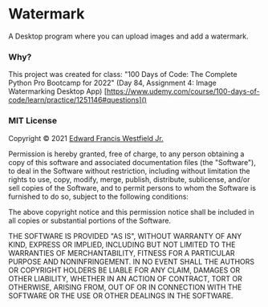 # Watermark

A Desktop program where you can upload images and add a watermark.

### Why?

This project was created for class: "100 Days of Code: The Complete Python Pro Bootcamp for 2022" (Day 84, Assignment 4: Image Watermarking Desktop App) [https://www.udemy.com/course/100-days-of-code/learn/practice/1251146#questions]()

### MIT License

Copyright © 2021 [Edward Francis Westfield Jr.](https://www.edwestfieldjr.com/)

Permission is hereby granted, free of charge, to any person obtaining a copy of this software and associated documentation files (the "Software"), to deal in the Software without restriction, including without limitation the rights  to use, copy, modify, merge, publish, distribute, sublicense, and/or sell copies of the Software, and to permit persons to whom the Software is furnished to do so, subject to the following conditions:

The above copyright notice and this permission notice shall be included in all copies or substantial portions of the Software.

THE SOFTWARE IS PROVIDED "AS IS", WITHOUT WARRANTY OF ANY KIND, EXPRESS OR IMPLIED, INCLUDING BUT NOT LIMITED TO THE WARRANTIES OF MERCHANTABILITY, FITNESS FOR A PARTICULAR PURPOSE AND NONINFRINGEMENT. IN NO EVENT SHALL THE AUTHORS OR COPYRIGHT HOLDERS BE LIABLE FOR ANY CLAIM, DAMAGES OR OTHER LIABILITY, WHETHER IN AN ACTION OF CONTRACT, TORT OR OTHERWISE, ARISING FROM, OUT OF OR IN CONNECTION WITH THE SOFTWARE OR THE USE OR OTHER DEALINGS IN THE SOFTWARE.